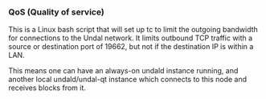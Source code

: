 ### QoS (Quality of service) ###

This is a Linux bash script that will set up tc to limit the outgoing bandwidth for connections to the Undal network. It limits outbound TCP traffic with a source or destination port of 19662, but not if the destination IP is within a LAN.

This means one can have an always-on undald instance running, and another local undald/undal-qt instance which connects to this node and receives blocks from it.
